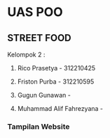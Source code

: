 # UAS POO
## STREET FOOD

Kelompok 2 :

1. Rico Prasetya - 312210425

2. Friston Purba - 312210595

3. Gugun Gunawan -

4. Muhammad Alif Fahrezyana -

### Tampilan Website
